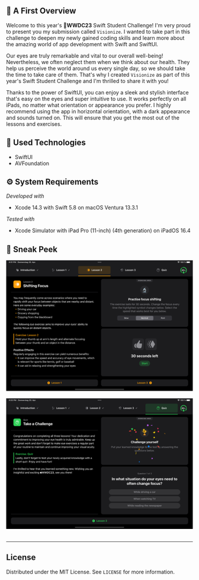 ## 👀 A First Overview

Welcome to this year's **WWDC23** Swift Student Challenge! I'm very proud to present you my submission called `Visionize`. I wanted to take part in this challenge to deepen my newly gained coding skills and learn more about the amazing world of app development with Swift and SwiftUl.

Our eyes are truly remarkable and vital to our overall well-being! Nevertheless, we often neglect them when we think about our health. They help us perceive the world around us every single day, so we should take the time to take care of them. That's why I created `Visionize` as part of this year's Swift Student Challenge and I'm thrilled to share it with you!

Thanks to the power of SwiftUI, you can enjoy a sleek and stylish interface that's easy on the eyes and super intuitive to use. It works perfectly on all iPads, no matter what orientation or appearance you prefer. I highly recommend using the app in horizontal orientation, with a dark appearance and sounds turned on. This will ensure that you get the most out of the lessons and exercises.

## 📱 Used Technologies
* SwiftUI
* AVFoundation

## ⚙️ System Requirements
_Developed with_
* Xcode 14.3 with Swift 5.8 on macOS Ventura 13.3.1

_Tested with_
* Xcode Simulator with iPad Pro (11-inch) (4th generation) on iPadOS 16.4

## 🎊 Sneak Peek
![Lesson preview](Resources/First.png) ![]()
![Quiz preview](Resources/Second.png) ![]()

---

## License
Distributed under the MIT License. See `LICENSE` for more information.

